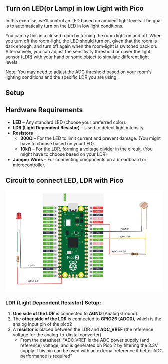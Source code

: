 ## Turn on LED(or Lamp) in low Light with Pico 

In this exercise, we'll control an LED based on ambient light levels. The goal is to automatically turn on the LED in low light conditions. 

You can try this in a closed room by turning the room light on and off. When you turn off the room-light, the LED should turn on, given that the room is dark enough, and turn off again when the room-light is switched back on. Alternatively, you can adjust the sensitivity threshold or cover the light sensor (LDR) with your hand or some object to simulate different light levels.

Note: You may need to adjust the ADC threshold based on your room's lighting conditions and the specific LDR you are using.

## Setup

## Hardware Requirements

- **LED** – Any standard LED (choose your preferred color).
- **LDR (Light Dependent Resistor)** – Used to detect light intensity.
- **Resistors**
  - **300Ω** – For the LED to limit current and prevent damage. (You might have to choose based on your LED)
  - **10kΩ** – For the LDR, forming a voltage divider in the circuit. (You might have to choose based on your LDR)
- **Jumper Wires** – For connecting components on a breadboard or microcontroller.


## Circuit to connect LED, LDR with Pico 

<img style="display: block; margin: auto;" alt="pico2" src="./images/ldr-pico-led-circuit.jpg"/>

### LDR (Light Dependent Resistor) Setup:
1. **One side of the LDR** is connected to **AGND** (Analog Ground).
2. The **other side of the LDR** is connected to **GPIO26 (ADC0)**, which is the analog input pin of the pico2
3. A **resistor** is placed between the LDR and **ADC_VREF** (the reference voltage for the analog-to-digital converter).
    - From the datasheet: "ADC_VREF is the ADC power supply (and reference) voltage, and is generated on Pico 2 by filtering the 3.3V supply. This pin can be used with an external reference if better ADC performance is required"
